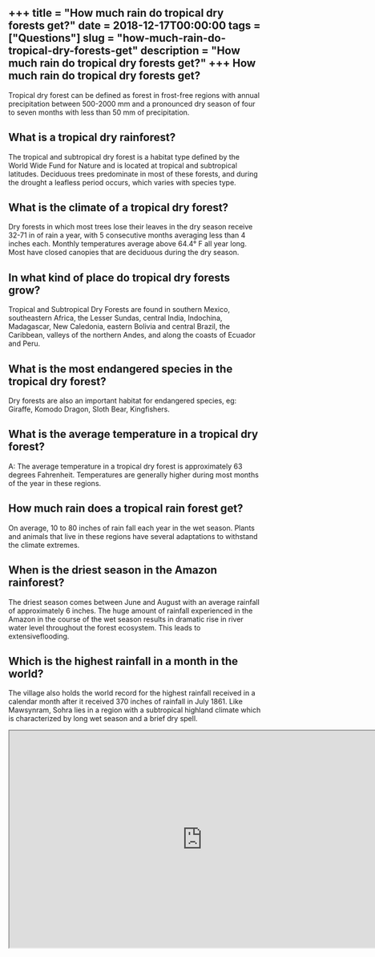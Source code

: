 +++
title = "How much rain do tropical dry forests get?"
date = 2018-12-17T00:00:00
tags = ["Questions"]
slug = "how-much-rain-do-tropical-dry-forests-get"
description = "How much rain do tropical dry forests get?"
+++
How much rain do tropical dry forests get?
------------------------------------------

Tropical dry forest can be defined as forest in frost-free regions with annual precipitation between 500-2000 mm and a pronounced dry season of four to seven months with less than 50 mm of precipitation.

What is a tropical dry rainforest?
----------------------------------

The tropical and subtropical dry forest is a habitat type defined by the World Wide Fund for Nature and is located at tropical and subtropical latitudes. Deciduous trees predominate in most of these forests, and during the drought a leafless period occurs, which varies with species type.

What is the climate of a tropical dry forest?
---------------------------------------------

Dry forests in which most trees lose their leaves in the dry season receive 32-71 in of rain a year, with 5 consecutive months averaging less than 4 inches each. Monthly temperatures average above 64.4° F all year long. Most have closed canopies that are deciduous during the dry season.

In what kind of place do tropical dry forests grow?
---------------------------------------------------

Tropical and Subtropical Dry Forests are found in southern Mexico, southeastern Africa, the Lesser Sundas, central India, Indochina, Madagascar, New Caledonia, eastern Bolivia and central Brazil, the Caribbean, valleys of the northern Andes, and along the coasts of Ecuador and Peru.

What is the most endangered species in the tropical dry forest?
---------------------------------------------------------------

Dry forests are also an important habitat for endangered species, eg: Giraffe, Komodo Dragon, Sloth Bear, Kingfishers.

What is the average temperature in a tropical dry forest?
---------------------------------------------------------

A: The average temperature in a tropical dry forest is approximately 63 degrees Fahrenheit. Temperatures are generally higher during most months of the year in these regions.

How much rain does a tropical rain forest get?
----------------------------------------------

On average, 10 to 80 inches of rain fall each year in the wet season. Plants and animals that live in these regions have several adaptations to withstand the climate extremes.

When is the driest season in the Amazon rainforest?
---------------------------------------------------

The driest season comes between June and August with an average rainfall of approximately 6 inches. The huge amount of rainfall experienced in the Amazon in the course of the wet season results in dramatic rise in river water level throughout the forest ecosystem. This leads to extensiveflooding.

Which is the highest rainfall in a month in the world?
------------------------------------------------------

The village also holds the world record for the highest rainfall received in a calendar month after it received 370 inches of rainfall in July 1861. Like Mawsynram, Sohra lies in a region with a subtropical highland climate which is characterized by long wet season and a brief dry spell.

<iframe allow="accelerometer; autoplay; clipboard-write; encrypted-media; gyroscope; picture-in-picture" allowfullscreen="" class="__youtube_prefs__  epyt-is-override  no-lazyload" data-no-lazy="1" data-origheight="433" data-origwidth="770" data-skipgform_ajax_framebjll="" height="433" id="_ytid_80688" loading="lazy" src="https://www.youtube.com/embed/8f5QCWpCM3s?enablejsapi=1&autoplay=0&cc_load_policy=0&cc_lang_pref=&iv_load_policy=1&loop=0&modestbranding=0&rel=1&fs=1&playsinline=0&autohide=2&theme=dark&color=red&controls=1&" title="YouTube player" width="770"></iframe>